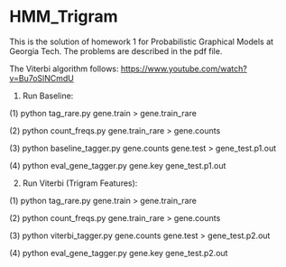 # HMM_Trigram
 
This is the solution of homework 1 for Probabilistic Graphical Models at Georgia Tech. The problems are described in the pdf file.

The Viterbi algorithm follows: https://www.youtube.com/watch?v=Bu7oSlNCmdU

1. Run Baseline:

(1) python tag_rare.py gene.train > gene.train_rare

(2) python count_freqs.py gene.train_rare > gene.counts

(3) python baseline_tagger.py gene.counts gene.test > gene_test.p1.out

(4) python eval_gene_tagger.py gene.key gene_test.p1.out

2. Run Viterbi (Trigram Features):

(1) python tag_rare.py gene.train > gene.train_rare

(2) python count_freqs.py gene.train_rare > gene.counts

(3) python viterbi_tagger.py gene.counts gene.test > gene_test.p2.out

(4) python eval_gene_tagger.py gene.key gene_test.p2.out
